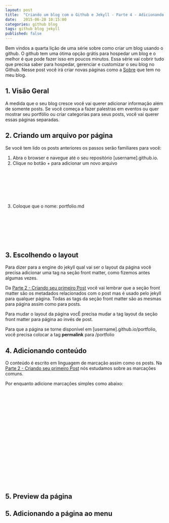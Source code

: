 ```yaml
---
layout: post
title:  "Criando um blog com o Github e Jekyll - Parte 4 - Adicionando outras páginas"
date:   2015-06-28 10:15:00
categories: github blog  
tags: github blog jekyll 
published: false
---
```


Bem vindos a quarta lição de uma série sobre como criar um blog usando o github. O github tem uma ótima opção grátis para hospedar um blog e o melhor é que pode fazer isso em poucos minutos. Essa série vai cobrir tudo que precisa saber para hospedar, gerenciar e customizar o seu blog no Github. Nesse post você irá criar novas páginas como a [Sobre](http://jvcjunior.github.io/about.html) que tem no meu blog.

## 1. Visão Geral
A medida que o seu blog cresce você vai querer adicionar informação além de somente posts. Se você começa a fazer palestras em eventos ou quer mostrar seu portfólio ou criar categorias para seus posts, você vai querer essas páginas separadas. 

## 2. Criando um arquivo por página
Se você tem lido os posts anteriores os passos serão familiares para você:

1. Abra o browser e navegue até o seu repositório [username].github.io.
2. Clique no botão + para adicionar um novo arquivo
 <figure>
   <a class="img" href="{{ site.baseurl }}" style="background-image: url(/assets/images/new_page_button.png); background-size: 100%; display:block;width:100%; height: 90px;">
</a>
</figure>

3. Coloque que o nome: portfolio.md
 <figure>
   <a class="img" href="{{ site.baseurl }}" style="background-image: url(/assets/images/new_page_name.png); background-size: 100%; display:block;width:100%; height: 90px;">
</a>
</figure>

## 3. Escolhendo o layout
Para dizer para a engine do jekyll qual vai ser o layout da página você precisa adicionar uma tag na seção front matter, como fizemos antes algumas vezes.

Da [Parte 2 - Criando seu primeiro Post](http://jvcjunior.github.io/github/blog/jekyll/2015/06/22/criando-blog-github-com-jekyll-parte-2.html) você vai lembrar que a seção front matter são os metadados relacionados com o post mas é usado pelo jekyll para qualquer página. Todas as tags da seção front matter são as mesmas para página assim como para posts.

Para mudar o layout da página vocÊ precisa mudar a tag layout da seção front matter para página ao invés de post.

Para que a página se torne disponível em [username].github.io/portfolio, você precisa colocar a tag **permalink** para /portfolio

## 4. Adicionando conteúdo
O conteúdo é escrito em linguagem de marcação assim como os posts. Na  [Parte 2 - Criando seu primeiro Post](http://jvcjunior.github.io/github/blog/jekyll/2015/06/22/criando-blog-github-com-jekyll-parte-2.html) nós estudamos sobre as marcações comuns.

Por enquanto adicione marcações simples como abaixo: 
 <figure>
   <a class="img" href="{{ site.baseurl }}" style="background-image: url(/assets/images/portfolio_first_content.png); background-size: 100%; display:block;width:100%; height: 290px;">
</a>
</figure>

## 5. Preview da página
## 5. Adicionando a página ao menu
